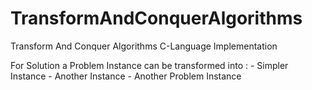 # TransformAndConquerAlgorithms
Transform And Conquer Algorithms  C-Language Implementation

For Solution a Problem Instance can be transformed into :
	- Simpler Instance
	- Another Instance
	- Another Problem Instance

